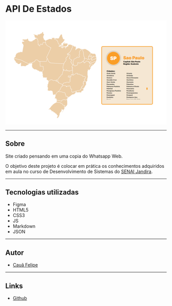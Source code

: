 # API De Estados
![PRINT](./img/capturar-estados.png)

---

## Sobre
Site criado pensando em uma copia do Whatsapp Web.

O objetivo deste projeto é colocar em prática os conhecimentos adquiridos em aula no curso de Desenvolvimento de Sistemas do [SENAI Jandira](https://jandira.sp.senai.br/).

---
## Tecnologias utilizadas
- Figma
- HTML5
- CSS3
- JS
- Markdown
- JSON

---
## Autor
- [Cauã Felipe](https://github.com/alemao148)

---
## Links
- [Github]()

